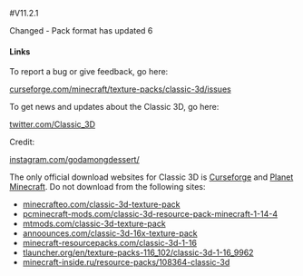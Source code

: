 #V11.2.1

Changed - Pack format has updated 6

#### Links

To report a bug or give feedback, go here:

[curseforge.com/minecraft/texture-packs/classic-3d/issues](https://www.curseforge.com/minecraft/texture-packs/classic-3d/issues?filter-tag=&amp;filter-action=)

To get news and updates about the Classic 3D, go here:

[twitter.com/Classic\_3D](https://twitter.com/Classic_3D)

Credit:

[instagram.com/godamongdessert/](https://www.instagram.com/godamongdessert/)

The only official download websites for Classic 3D is [Curseforge](https://www.curseforge.com/minecraft/texture-packs/classic-3d) and [Planet Minecraft](https://www.planetminecraft.com/texture-pack/classic-3d-4384051/). Do not download from the following sites:

- [minecrafteo.com/classic-3d-texture-pack](https://www.curseforge.com/linkout?remoteUrl=https%253a%252f%252fwww.minecrafteo.com%252fclassic-3d-texture-pack%252f)
- [pcminecraft-mods.com/classic-3d-resource-pack-minecraft-1-14-4](https://www.curseforge.com/linkout?remoteUrl=https%253a%252f%252fpcminecraft-mods.com%252fclassic-3d-resource-pack-minecraft-1-14-4%252f)
- [mtmods.com/classic-3d-texture-pack](https://www.curseforge.com/linkout?remoteUrl=https%253a%252f%252fwww.mtmods.com%252fclassic-3d-texture-pack%252f)
- [annoounces.com/classic-3d-16x-texture-pack](https://www.curseforge.com/linkout?remoteUrl=https%253a%252f%252fannoounces.com%252fclassic-3d-16x-texture-pack%252f)
- [minecraft-resourcepacks.com/classic-3d-1-16](https://www.curseforge.com/linkout?remoteUrl=https%253a%252f%252fminecraft-resourcepacks.com%252fclassic-3d-1-16%252f)
- [tlauncher.org/en/texture-packs-116\_102/classic-3d-1-16\_9962](https://www.curseforge.com/linkout?remoteUrl=https%253a%252f%252ftlauncher.org%252fen%252ftexture-packs-116_102%252fclassic-3d-1-16_9962.html)
- [minecraft-inside.ru/resource-packs/108364-classic-3d](https://www.curseforge.com/linkout?remoteUrl=https%253a%252f%252fminecraft-inside.ru%252fresource-packs%252f108364-classic-3d.html)
